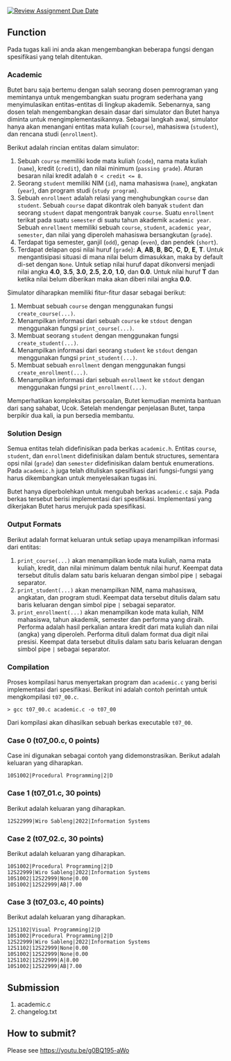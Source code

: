[![Review Assignment Due Date](https://classroom.github.com/assets/deadline-readme-button-22041afd0340ce965d47ae6ef1cefeee28c7c493a6346c4f15d667ab976d596c.svg)](https://classroom.github.com/a/81HXe8q2)
## Function
Pada tugas kali ini anda akan mengembangkan beberapa fungsi dengan spesifikasi yang telah ditentukan.

### Academic
Butet baru saja bertemu dengan salah seorang dosen pemrograman yang memintanya untuk mengembangkan suatu program sederhana yang menyimulasikan entitas-entitas di lingkup akademik. Sebenarnya, sang dosen telah mengembangkan desain dasar dari simulator dan Butet hanya diminta untuk mengimplementasikannya. Sebagai langkah awal, simulator hanya akan menangani entitas mata kuliah (```course```), mahasiswa (```student```), dan rencana studi (```enrollment```).

Berikut adalah rincian entitas dalam simulator:
1. Sebuah ```course``` memiliki kode mata kuliah (```code```), nama mata kuliah (```name```), kredit (```credit```), dan nilai minimum (```passing grade```). Aturan besaran nilai kredit adalah ```0 < credit <= 8```.
2. Seorang ```student``` memiliki NIM (```id```), nama mahasiswa (```name```), angkatan (```year```), dan program studi (```study program```).
3. Sebuah ```enrollment``` adalah relasi yang menghubungkan ```course``` dan ```student```. Sebuah ```course``` dapat dikontrak oleh banyak ```student``` dan seorang ```student``` dapat mengontrak banyak ```course```. Suatu ```enrollment``` terikat pada suatu ```semester``` di suatu tahun akademik ```academic year```. Sebuah ```enrellment``` memiliki sebuah ```course```, ```student```, ```academic year```, ```semester```, dan nilai yang diperoleh mahasiswa bersangkutan (```grade```).
4. Terdapat tiga semester, ganjil (```odd```), genap (```even```), dan pendek (```short```).
5. Terdapat delapan opsi nilai huruf (```grade```): **A**, **AB**, **B**, **BC**, **C**, **D**, **E**, **T**. Untuk mengantisipasi situasi di mana nilai belum dimasukkan, maka by default di-set dengan ```None```. Untuk setiap nilai huruf dapat dikonversi menjadi nilai angka **4.0**, **3.5**, **3.0**, **2.5**, **2.0**, **1.0**, dan **0.0**. Untuk nilai huruf **T** dan ketika nilai belum diberikan maka akan diberi nilai angka **0.0**.

Simulator diharapkan memiliki fitur-fitur dasar sebagai berikut:
1. Membuat sebuah ```course``` dengan menggunakan fungsi ```create_course(...)```.
2. Menampilkan informasi dari sebuah ```course``` ke ```stdout``` dengan menggunakan fungsi ```print_course(...)```.
3. Membuat seorang ```student``` dengan menggunakan fungsi ```create_student(...)```.
4. Menampilkan informasi dari seorang ```student``` ke ```stdout``` dengan menggunakan fungsi ```print_student(...)```.
5. Membuat sebuah ```enrollment``` dengan menggunakan fungsi ```create_enrollment(...)```.
6. Menampilkan informasi dari sebuah ```enrollment``` ke ```stdout``` dengan menggunakan fungsi ```print_enrollment(...)```.

Memperhatikan kompleksitas persoalan, Butet kemudian meminta bantuan dari sang sahabat, Ucok. Setelah mendengar penjelasan Butet, tanpa berpikir dua kali, ia pun bersedia membantu.

### Solution Design
Semua entitas telah didefinisikan pada berkas ```academic.h```. Entitas ```course```, ```student```, dan ```enrollment``` didefinisikan dalam bentuk structures, sementara opsi nilai (```grade```) dan ```semester``` didefinisikan dalam bentuk enumerations. Pada ```academic.h``` juga telah dituliskan spesifikasi dari fungsi-fungsi yang harus dikembangkan untuk menyelesaikan tugas ini.

Butet hanya diperbolehkan untuk mengubah berkas ```academic.c``` saja. Pada berkas tersebut berisi implementasi dari spesifikasi. Implementasi yang dikerjakan Butet harus merujuk pada spesifikasi.

### Output Formats
Berikut adalah format keluaran untuk setiap upaya menampilkan informasi dari entitas:
1. ```print_course(...)``` akan menampilkan kode mata kuliah, nama mata kuliah, kredit, dan nilai minimum dalam bentuk nilai huruf. Keempat data tersebut ditulis dalam satu baris keluaran dengan simbol pipe ```|``` sebagai separator.
2. ```print_student(...)``` akan menampilkan NIM, nama mahasiswa, angkatan, dan program studi. Keempat data tersebut ditulis dalam satu baris keluaran dengan simbol pipe ```|``` sebagai separator.
3. ```print_enrollment(...)``` akan menampilkan kode mata kuliah, NIM mahasiswa, tahun akademik, semester dan performa yang diraih. Performa adalah hasil perkalian antara kredit dari mata kuliah dan nilai (angka) yang diperoleh. Performa dituli dalam format dua digit nilai presisi. Keempat data tersebut ditulis dalam satu baris keluaran dengan simbol pipe ```|``` sebagai separator.

### Compilation
Proses kompilasi harus menyertakan program dan ```academic.c``` yang berisi implementasi dari spesifikasi. Berikut ini adalah contoh perintah untuk mengkompilasi ```t07_00.c```.

```
> gcc t07_00.c academic.c -o t07_00
```

Dari kompilasi akan dihasilkan sebuah berkas executable ```t07_00```.

### Case 0 (t07_00.c, 0 points)
Case ini digunakan sebagai contoh yang didemonstrasikan. Berikut adalah keluaran yang diharapkan.

```
10S1002|Procedural Programming|2|D

```

### Case 1 (t07_01.c, 30 points)
Berikut adalah keluaran yang diharapkan.

```
12S22999|Wiro Sableng|2022|Information Systems

```

### Case 2 (t07_02.c, 30 points)
Berikut adalah keluaran yang diharapkan.

```
10S1002|Procedural Programming|2|D
12S22999|Wiro Sableng|2022|Information Systems
10S1002|12S22999|None|0.00
10S1002|12S22999|AB|7.00

```

### Case 3 (t07_03.c, 40 points)
Berikut adalah keluaran yang diharapkan.

```
12S1102|Visual Programming|2|D
10S1002|Procedural Programming|2|D
12S22999|Wiro Sableng|2022|Information Systems
12S1102|12S22999|None|0.00
10S1002|12S22999|None|0.00
12S1102|12S22999|A|8.00
10S1002|12S22999|AB|7.00

```

## Submission
1. academic.c
2. changelog.txt

## How to submit?
Please see https://youtu.be/g0BQ195-aWo
